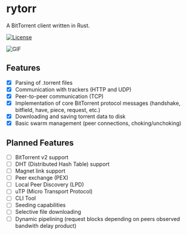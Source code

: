 # rytorr

A BitTorrent client written in Rust.

[![License](https://img.shields.io/badge/license-MIT-blue.svg)](
https://github.com/Ryder-C/rytorr)

![GIF](https://github.com/Ryder-C/rytorr/blob/main/test_run.gif)

## Features

* [x] Parsing of .torrent files
* [x] Communication with trackers (HTTP and UDP)
* [x] Peer-to-peer communication (TCP)
* [x] Implementation of core BitTorrent protocol messages (handshake, bitfield, have, piece, request, etc.)
* [x] Downloading and saving torrent data to disk
* [x] Basic swarm management (peer connections, choking/unchoking)

## Planned Features

* [ ] BitTorrent v2 support
* [ ] DHT (Distributed Hash Table) support
* [ ] Magnet link support
* [ ] Peer exchange (PEX)
* [ ] Local Peer Discovery (LPD)
* [ ] uTP (Micro Transport Protocol)
* [ ] CLI Tool
* [ ] Seeding capabilities
* [ ] Selective file downloading
* [ ] Dynamic pipelining (request blocks depending on peers observed bandwith delay product)
